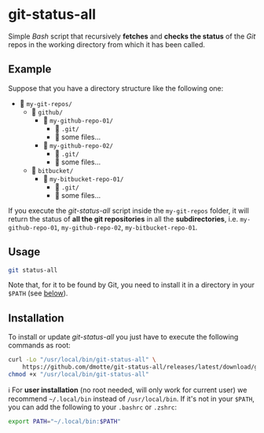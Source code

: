 # git-status-all

Simple *Bash* script that recursively **fetches** and **checks the status** of the *Git* repos in the working directory from which it has been called.

## Example

Suppose that you have a directory structure like the following one:

- :file_folder: `my-git-repos/`
  - :file_folder: `github/`
    - :file_folder: `my-github-repo-01/`
      - :file_folder: `.git/`
      - :page_facing_up: some files...
    - :file_folder: `my-github-repo-02/`
      - :file_folder: `.git/`
      - :page_facing_up: some files...
  - :file_folder: `bitbucket/`
    - :file_folder: `my-bitbucket-repo-01/`
      - :file_folder: `.git/`
      - :page_facing_up: some files...

If you execute the *git-status-all* script inside the `my-git-repos` folder, it will return the status of **all the git repositories** in all the **subdirectories**, i.e. `my-github-repo-01`, `my-github-repo-02`, `my-bitbucket-repo-01`.

## Usage

```bash
git status-all
```

Note that, for it to be found by Git, you need to install it in a directory in your `$PATH` (see [below](#installation)).

## Installation

To install or update *git-status-all* you just have to execute the following commands as root:

```bash
curl -Lo "/usr/local/bin/git-status-all" \
    https://github.com/dmotte/git-status-all/releases/latest/download/git-status-all
chmod +x "/usr/local/bin/git-status-all"
```

:information_source: For **user installation** (no root needed, will only work for current user) we recommend `~/.local/bin` instead of `/usr/local/bin`. If it's not in your `$PATH`, you can add the following to your `.bashrc` or `.zshrc`:

```bash
export PATH="~/.local/bin:$PATH"
```
